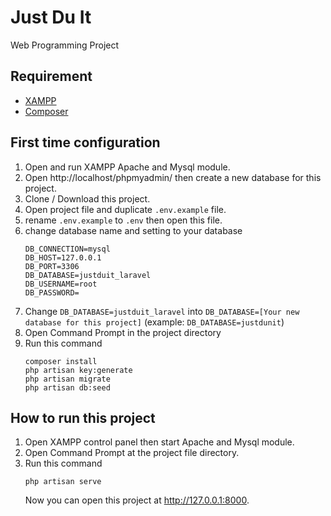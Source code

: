 # Just Du It

Web Programming Project

## Requirement
- [XAMPP](https://www.apachefriends.org/index.html)
- [Composer](https://getcomposer.org/download/)

## First time configuration
1. Open and run XAMPP Apache and Mysql module.
2. Open http://localhost/phpmyadmin/ then create a new database for this project.
3. Clone / Download this project.
4. Open project file and duplicate `.env.example` file.
5. rename `.env.example` to `.env` then open this file.
6. change database name and setting to your database
    ```
    DB_CONNECTION=mysql
    DB_HOST=127.0.0.1
    DB_PORT=3306
    DB_DATABASE=justduit_laravel
    DB_USERNAME=root
    DB_PASSWORD=
    ```
7. Change `DB_DATABASE=justduit_laravel` into `DB_DATABASE=[Your new database for this project]` (example: `DB_DATABASE=justdunit`)
8. Open Command Prompt in the project directory
9. Run this command
    ```
    composer install
    php artisan key:generate
    php artisan migrate
    php artisan db:seed
    ```
## How to run this project
1. Open XAMPP control panel then start Apache and Mysql module.
2. Open Command Prompt at the project file directory.
3. Run this command
    ```
    php artisan serve
    ```
    Now you can open this project at http://127.0.0.1:8000.
